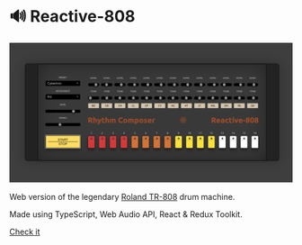 # 🔊 Reactive-808

![Reactive-808 screenshot](/screen.png)

Web version of the legendary [Roland TR-808](https://ru.wikipedia.org/wiki/Roland_TR-808) drum machine.

Made using TypeScript, Web Audio API, React & Redux Toolkit.

[Check it](https://mvpkx.github.io/reactive-808/)
